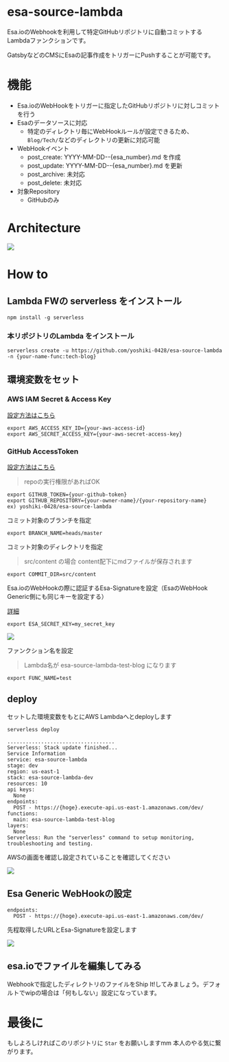 # esa-source-lambda

Esa.ioのWebhookを利用して特定GitHubリポジトリに自動コミットするLambdaファンクションです。

GatsbyなどのCMSにEsaの記事作成をトリガーにPushすることが可能です。

# 機能

- Esa.ioのWebHookをトリガーに指定したGitHubリポジトリに対しコミットを行う
- Esaのデータソースに対応
    - 特定のディレクトリ毎にWebHookルールが設定できるため、`Blog/Tech/`などのディレクトリの更新に対応可能
- WebHookイベント
    - post_create: YYYY-MM-DD--{esa_number}.md を作成
    - post_update: YYYY-MM-DD--{esa_number}.md を更新
    - post_archive: 未対応
    - post_delete: 未対応
- 対象Repository
    - GitHubのみ

# Architecture

![](https://img.esa.io/uploads/production/attachments/15569/2020/06/11/82539/c66b1d15-c5ae-41f5-9e09-df46eee8febc.png)

# How to

## Lambda FWの serverless をインストール
```
npm install -g serverless
```

### 本リポジトリのLambda をインストール
```
serverless create -u https://github.com/yoshiki-0428/esa-source-lambda -n {your-name-func:tech-blog}
```

## 環境変数をセット

### AWS IAM Secret & Access Key

[設定方法はこちら](https://www.serverless.com/framework/docs/providers/aws/guide/credentials/)

```
export AWS_ACCESS_KEY_ID={your-aws-access-id}
export AWS_SECRET_ACCESS_KEY={your-aws-secret-access-key}
```

### GitHub AccessToken

[設定方法はこちら](https://help.github.com/ja/github/authenticating-to-github/creating-a-personal-access-token-for-the-command-line)

> repoの実行権限があればOK

```
export GITHUB_TOKEN={your-github-token}
export GITHUB_REPOSITORY={your-owner-name}/{your-repository-name}
ex) yoshiki-0428/esa-source-lambda
```

コミット対象のブランチを指定
```
export BRANCH_NAME=heads/master
```

コミット対象のディレクトリを指定

> src/content の場合 content配下にmdファイルが保存されます

```
export COMMIT_DIR=src/content
```

Esa.ioのWebHookの際に認証するEsa-Signatureを設定（EsaのWebHook Generic側にも同じキーを設定する）

[詳細](https://docs.esa.io/posts/37#X-Esa-Signature)

```
export ESA_SECRET_KEY=my_secret_key
```

![](https://img.esa.io/uploads/production/attachments/15569/2020/06/11/82539/2c32f3b6-ec46-4572-86f8-efd099a27ac4.png)


ファンクション名を設定

> Lambda名が esa-source-lambda-test-blog になります 
```
export FUNC_NAME=test
```

## deploy

セットした環境変数をもとにAWS Lambdaへとdeployします

```
serverless deploy
```

```
...................................
Serverless: Stack update finished...
Service Information
service: esa-source-lambda
stage: dev
region: us-east-1
stack: esa-source-lambda-dev
resources: 10
api keys:
  None
endpoints:
  POST - https://{hoge}.execute-api.us-east-1.amazonaws.com/dev/
functions:
  main: esa-source-lambda-test-blog
layers:
  None
Serverless: Run the "serverless" command to setup monitoring, troubleshooting and testing.

```

AWSの画面を確認し設定されていることを確認してください

![](https://img.esa.io/uploads/production/attachments/15569/2020/06/11/82539/5218f758-35b5-4236-b235-414d332803ff.png)

## Esa Generic WebHookの設定

```
endpoints:
  POST - https://{hoge}.execute-api.us-east-1.amazonaws.com/dev/
```
先程取得したURLとEsa-Signatureを設定します

![](https://img.esa.io/uploads/production/attachments/15569/2020/06/11/82539/2c32f3b6-ec46-4572-86f8-efd099a27ac4.png)

## esa.ioでファイルを編集してみる

Webhookで指定したディレクトリのファイルをShip It!してみましょう。デフォルトでwipの場合は「何もしない」設定になっています。


# 最後に

もしよろしければこのリポジトリに `Star` をお願いしますmm 本人のやる気に繋がります。